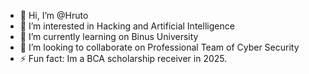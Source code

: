 - 👋 Hi, I’m @Hruto
- 👀 I’m interested in Hacking and Artificial Intelligence
- 🌱 I’m currently learning on Binus University
- 💞️ I’m looking to collaborate on Professional Team of Cyber Security
- ⚡ Fun fact: Im a BCA scholarship receiver in 2025.

<!---
Hruto/Hruto is a ✨ special ✨ repository because its `README.md` (this file) appears on your GitHub profile.
You can click the Preview link to take a look at your changes.
--->
